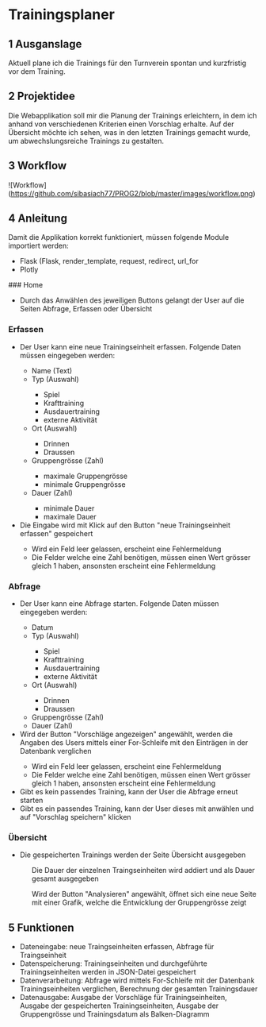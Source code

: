# Trainingsplaner

## 1 Ausganslage

Aktuell plane ich die Trainings für den Turnverein spontan und kurzfristig vor dem Training.

## 2 Projektidee

Die Webapplikation soll mir die Planung der Trainings erleichtern, in dem ich anhand von verschiedenen Kriterien einen Vorschlag erhalte. Auf der Übersicht möchte ich sehen, was in den letzten Trainings gemacht wurde, um abwechslungsreiche Trainings zu gestalten.

## 3 Workflow
![Workflow] (https://github.com/sibasiach77/PROG2/blob/master/images/workflow.png)

## 4 Anleitung
Damit die Applikation korrekt funktioniert, müssen folgende Module importiert werden:
<br>
<ul>
    <li>Flask (Flask, render_template, request, redirect, url_for</li>
    <li>Plotly</li>
</ul>
### Home
<ul>
    <li>Durch das Anwählen des jeweiligen Buttons gelangt der User auf die Seiten Abfrage, Erfassen oder Übersicht</li>
</ul>

### Erfassen
<ul>
    <li>Der User kann eine neue Trainingseinheit erfassen. Folgende Daten müssen eingegeben werden:</li>
        <ul>
            <li>Name (Text)</li>
            <li>Typ (Auswahl)</li>
                <ul>
                    <li>Spiel</li>
                    <li>Krafttraining</li>
                    <li>Ausdauertraining</li>
                    <li>externe Aktivität</li>
                </ul>
            <li>Ort (Auswahl)</li>
                <ul>
                    <li>Drinnen</li>
                    <li>Draussen</li>
                </ul>
            <li>Gruppengrösse (Zahl) </li>
                <ul>
                    <li>maximale Gruppengrösse</li>
                    <li>minimale Gruppengrösse</li>
                </ul>
            <li>Dauer (Zahl) </li>
                <ul>
                    <li>minimale Dauer</li>
                    <li>maximale Dauer</li>
                </ul>
        </ul>
    <li>Die Eingabe wird mit Klick auf den Button "neue Trainingseinheit erfassen" gespeichert</li>
        <ul>
            <li>Wird ein Feld leer gelassen, erscheint eine Fehlermeldung</li>
            <li>Die Felder welche eine Zahl benötigen, müssen einen Wert grösser gleich 1 haben, ansonsten erscheint eine Fehlermeldung</li>
        </ul>
</ul>

### Abfrage
<ul>
    <li>Der User kann eine Abfrage starten. Folgende Daten müssen eingegeben werden:</li>
        <ul>
            <li>Datum</li>
            <li>Typ (Auswahl)</li>
                <ul>
                    <li>Spiel</li>
                    <li>Krafttraining</li>
                    <li>Ausdauertraining</li>
                    <li>externe Aktivität</li>
                </ul>
            <li>Ort (Auswahl)</li>
                <ul>
                    <li>Drinnen</li>
                    <li>Draussen</li>
                </ul>
            <li>Gruppengrösse (Zahl) </li>
            <li>Dauer (Zahl) </li>
        </ul>
    <li>Wird der Button "Vorschläge angezeigen" angewählt, werden die Angaben des Users mittels einer For-Schleife mit den Einträgen in der Datenbank verglichen</li>
        <ul>
            <li>Wird ein Feld leer gelassen, erscheint eine Fehlermeldung</li>
            <li>Die Felder welche eine Zahl benötigen, müssen einen Wert grösser gleich 1 haben, ansonsten erscheint eine Fehlermeldung</li>
        </ul>
    <li>Gibt es kein passendes Training, kann der User die Abfrage erneut starten</li>
    <li>Gibt es ein passendes Training, kann der User dieses mit anwählen und auf "Vorschlag speichern" klicken</li>
</ul>

### Übersicht
<ul>
    <li>Die gespeicherten Trainings werden der Seite Übersicht ausgegeben</li>
    <ul>Die Dauer der einzelnen Traingseinheiten wird addiert und als Dauer gesamt ausgegeben</ul>
    <ul>Wird der Button "Analysieren" angewählt, öffnet sich eine neue Seite mit einer Grafik, welche die Entwicklung der Gruppengrösse zeigt</ul>
</ul>

## 5 Funktionen
<ul>
    <li>Dateneingabe: neue Traingseinheiten erfassen, Abfrage für Traingseinheit</li>
    <li>Datenspeicherung: Trainingseinheiten und durchgeführte Trainingseinheiten werden in JSON-Datei gespeichert</li>
    <li>Datenverarbeitung: Abfrage wird mittels For-Schleife mit der Datenbank Trainingseinheiten verglichen, Berechnung der gesamten Trainingsdauer</li>
    <li>Datenausgabe: Ausgabe der Vorschläge für Trainingseinheiten, Ausgabe der gespeicherten Trainingseinheiten, Ausgabe der Gruppengrösse und Trainingsdatum als Balken-Diagramm</li>
</ul>
